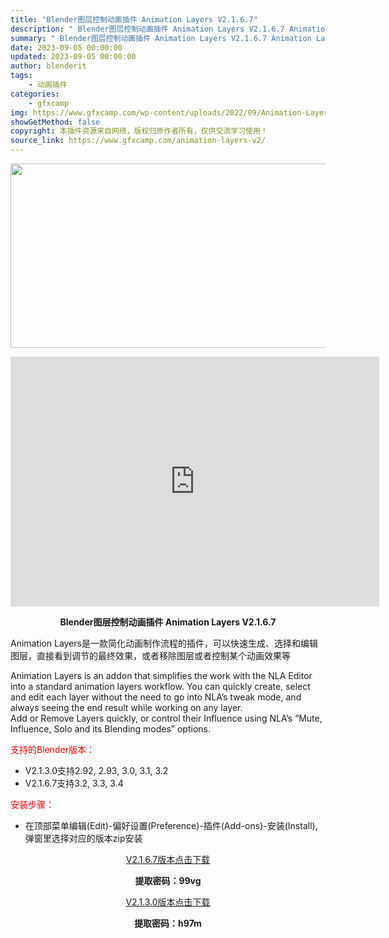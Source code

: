 ```yaml
---
title: "Blender图层控制动画插件 Animation Layers V2.1.6.7"
description: "﻿ Blender图层控制动画插件 Animation Layers V2.1.6.7 Animation Layers是一款简化动画制作流程的插件，可以快速生成、选择和编辑图层，直接看到调节的最终效..."
summary: "﻿ Blender图层控制动画插件 Animation Layers V2.1.6.7 Animation Layers是一款简化动画制作流程的插件，可以快速生成、选择和编辑图层，直接看到调节的最终效..."
date: 2023-09-05 00:00:00
updated: 2023-09-05 00:00:00
author: blenderit
tags: 
    - 动画插件
categories:
    - gfxcamp
img: https://www.gfxcamp.com/wp-content/uploads/2022/09/Animation-Layers.jpg
showGetMethod: false
copyright: 本插件资源来自网络，版权归原作者所有，仅供交流学习使用！
source_link: https://www.gfxcamp.com/animation-layers-v2/
---
```

<div><p><img decoding="async" class="aligncenter size-full wp-image-106894" src="https://www.gfxcamp.com/wp-content/uploads/2022/09/Animation-Layers.jpg" data-src="https://www.gfxcamp.com/wp-content/uploads/2022/09/Animation-Layers.jpg" alt="" width="590" height="295" data-srcset="https://www.gfxcamp.com/wp-content/uploads/2022/09/Animation-Layers.jpg 590w, https://www.gfxcamp.com/wp-content/uploads/2022/09/Animation-Layers-150x75.jpg 150w" data-sizes="(max-width: 590px) 100vw, 590px"></p><p style="text-align: center;"><iframe loading="lazy" src="https://player.youku.com/embed/XNTkwMzA4MjgzNg==" width="590" height="400" frameborder="0" allowfullscreen="allowfullscreen" data-mce-fragment="1"><span data-mce-type="bookmark" style="display: inline-block; width: 0px; overflow: hidden; line-height: 0;" class="mce_SELRES_start">﻿</span></iframe></p><p style="text-align: center;"><strong>Blender图层控制动画插件 Animation Layers V2.1.6.7</strong></p><p>Animation Layers是一款简化动画制作流程的插件，可以快速生成、选择和编辑图层，直接看到调节的最终效果，或者移除图层或者控制某个动画效果等</p><p>Animation Layers is an addon that simplifies the work with the NLA Editor into a standard animation layers workflow. You can quickly create, select and edit each layer without the need to go into NLA’s tweak mode, and always seeing the end result while working on any layer.<br>
Add or Remove Layers quickly, or control their Influence using NLA’s “Mute, Influence, Solo and its Blending modes” options.</p><p style="text-align: left;"><span style="color: #ff0000;">支持的Blender版本：</span></p><ul>
<li style="text-align: left;">V2.1.3.0支持2.92, 2.93, 3.0, 3.1, 3.2</li>
<li style="text-align: left;">V2.1.6.7支持3.2, 3.3, 3.4</li>
</ul><p style="text-align: left;"><span style="color: #ff0000;">安装步骤：</span></p><ul>
<li>在顶部菜单编辑(Edit)-偏好设置(Preference)-插件(Add-ons)-安装(Install),弹窗里选择对应的版本zip安装</li>
</ul><p style="text-align: center;"><a class="maxbutton-3 maxbutton maxbutton-baidu" target="_blank" rel="noopener" href="https://pan.baidu.com/s/13s3W0rNDAwrorH8pssrqqQ?pwd=99vg"><span class="mb-text">V2.1.6.7版本点击下载</span></a></p><p style="text-align: center;"><strong>提取密码：99vg</strong></p><p style="text-align: center;"><a class="maxbutton-3 maxbutton maxbutton-baidu" target="_blank" rel="noopener" href="https://pan.baidu.com/s/1Tn_2eQ1cxEUiTG5KUWWong?pwd=h97m"><span class="mb-text">V2.1.3.0版本点击下载</span></a></p><p style="text-align: center;"><strong>提取密码：h97m</strong></p></div>
